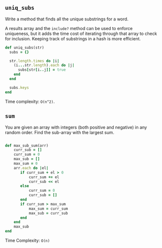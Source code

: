 ## `uniq_subs`

Write a method that finds all the unique substrings for a word.

A results array and the `include?` method can be used to enforce
uniqueness, but it adds the time cost of iterating through that array
to check for inclusion. Keeping track of substrings in a hash is more
efficient.

```ruby
def uniq_subs(str)
  subs = {}

  str.length.times do |i|
    (i...str.length).each do |j|
      subs[str[i..j]] = true
    end
  end

  subs.keys
end
```

Time complexity: `O(n^2)`.

## `sum`

You are given an array with integers (both positive and negative) in
any random order. Find the sub-array with the largest sum.

```ruby

def max_sub_sum(arr)
    curr_sub = []
    curr_sum = 0
    max_sub = []
    max_sum = 0
    arr.each do |el|
       if curr_sum + el > 0
           curr_sum += el
           curr_sub << el
       else
           curr_sum = 0
           curr_sub = []
       end
       if curr_sum > max_sum
           max_sum = curr_sum
           max_sub = curr_sub
       end
    end
    max_sub
end

```

Time Complexity: `O(n)`
